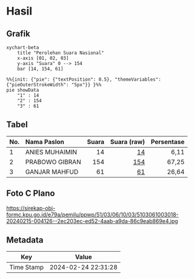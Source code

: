 # Hasil

## Grafik

```mermaid
xychart-beta
    title "Perolehan Suara Nasional"
    x-axis [01, 02, 03]
    y-axis "Suara" 0 --> 154
    bar [14, 154, 61]
```

```mermaid
%%{init: {"pie": {"textPosition": 0.5}, "themeVariables": {"pieOuterStrokeWidth": "5px"}} }%%
pie showData
    "1" : 14
    "2" : 154
    "3" : 61
```

## Tabel

| No. | Nama Paslon    | Suara | Suara (raw) | Persentase |
|:--- |:-------------- | -----:| -----------:| ----------:|
| 1   | ANIES MUHAIMIN | 14    | [14][p-1]   | 6,11       |
| 2   | PRABOWO GIBRAN | 154   | [154][p-2]  | 67,25      |
| 3   | GANJAR MAHFUD  | 61    | [61][p-3]   | 26,64      |


[p-1]: https://github.com/gigit-pemilu/pemilu-2024/blob/main/pilpres/hitung-suara/sub/51-bali/sub/03-badung/sub/06-kuta-utara/sub/1003-kerobokan-kaja/sub/018-tps/sub/paslon-1.txt
[p-2]: https://github.com/gigit-pemilu/pemilu-2024/blob/main/pilpres/hitung-suara/sub/51-bali/sub/03-badung/sub/06-kuta-utara/sub/1003-kerobokan-kaja/sub/018-tps/sub/paslon-2.txt
[p-3]: https://github.com/gigit-pemilu/pemilu-2024/blob/main/pilpres/hitung-suara/sub/51-bali/sub/03-badung/sub/06-kuta-utara/sub/1003-kerobokan-kaja/sub/018-tps/sub/paslon-3.txt

## Foto C Plano

https://sirekap-obj-formc.kpu.go.id/e79a/pemilu/ppwp/51/03/06/10/03/5103061003018-20240215-004126--2ec203ec-ed52-4aab-a9da-86c9eab869e4.jpg


## Metadata

| Key        | Value               |
| ---------- | ------------------- |
| Time Stamp | 2024-02-24 22:31:28 |



